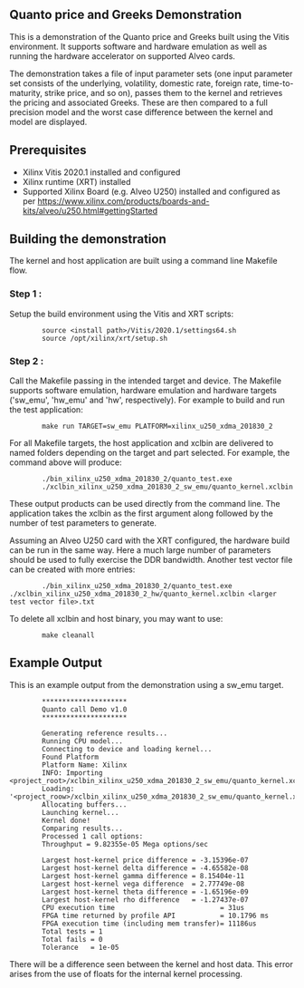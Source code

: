 ## Quanto price and Greeks Demonstration
This is a demonstration of the Quanto price and Greeks built using the Vitis environment.  It supports software and hardware emulation as well as running the hardware accelerator on supported Alveo cards.

The demonstration takes a file of input parameter sets (one input parameter set consists of the underlying, volatility, domestic rate, foreign rate, time-to-maturity, strike price, and so on), passes them to the kernel and retrieves the pricing and associated Greeks.  These are then compared to a full precision model and the worst case difference between the kernel and model are displayed.

## Prerequisites

- Xilinx Vitis 2020.1 installed and configured
- Xilinx runtime (XRT) installed
- Supported Xilinx Board (e.g. Alveo U250) installed and configured as per https://www.xilinx.com/products/boards-and-kits/alveo/u250.html#gettingStarted


## Building the demonstration
The kernel and host application are built using a command line Makefile flow.

### Step 1 :
Setup the build environment using the Vitis and XRT scripts:

            source <install path>/Vitis/2020.1/settings64.sh
            source /opt/xilinx/xrt/setup.sh

### Step 2 :
Call the Makefile passing in the intended target and device. The Makefile supports software emulation, hardware emulation and hardware targets ('sw_emu', 'hw_emu' and 'hw', respectively). For example to build and run the test application:

            make run TARGET=sw_emu PLATFORM=xilinx_u250_xdma_201830_2

For all Makefile targets, the host application and xclbin are delivered to named folders depending on the target and part selected.  For example, the command above will produce:

            ./bin_xilinx_u250_xdma_201830_2/quanto_test.exe
            ./xclbin_xilinx_u250_xdma_201830_2_sw_emu/quanto_kernel.xclbin

These output products can be used directly from the command line.  The application takes the xclbin as the first argument along followed by the number of test parameters to generate.

Assuming an Alveo U250 card with the XRT configured, the hardware build can be run in the same way.  Here a much large number of parameters should be used to fully exercise the DDR bandwidth. Another test vector file can be created with more entries:

            ./bin_xilinx_u250_xdma_201830_2/quanto_test.exe ./xclbin_xilinx_u250_xdma_201830_2_hw/quanto_kernel.xclbin <larger test vector file>.txt

To delete all xclbin and host binary, you may want to use:

			make cleanall

## Example Output
This is an example output from the demonstration using a sw_emu target.

			*********************
			Quanto call Demo v1.0
			*********************

			Generating reference results...
			Running CPU model...
			Connecting to device and loading kernel...
			Found Platform
			Platform Name: Xilinx
			INFO: Importing <project_root>/xclbin_xilinx_u250_xdma_201830_2_sw_emu/quanto_kernel.xclbin
			Loading: '<project_roow>/xclbin_xilinx_u250_xdma_201830_2_sw_emu/quanto_kernel.xclbin'
			Allocating buffers...
			Launching kernel...
			Kernel done!
			Comparing results...
			Processed 1 call options:
			Throughput = 9.82355e-05 Mega options/sec

			Largest host-kernel price difference = -3.15396e-07
			Largest host-kernel delta difference = -4.65582e-08
			Largest host-kernel gamma difference = 8.15404e-11
			Largest host-kernel vega difference  = 2.77749e-08
			Largest host-kernel theta difference = -1.65196e-09
		    Largest host-kernel rho difference   = -1.27437e-07
			CPU execution time                          = 31us
			FPGA time returned by profile API           = 10.1796 ms
			FPGA execution time (including mem transfer)= 11186us
			Total tests = 1
			Total fails = 0
			Tolerance   = 1e-05

There will be a difference seen between the kernel and host data.  This error arises from the use of floats for the internal kernel processing.
